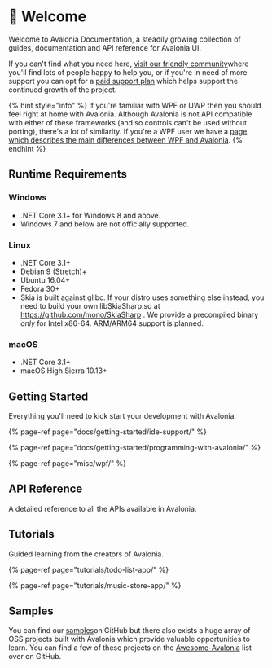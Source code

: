 # 👋 Welcome

Welcome to Avalonia Documentation, a steadily growing collection of guides, documentation and API reference for Avalonia UI.

If you can't find what you need here, [visit our friendly community](https://gitter.im/AvaloniaUI/Avalonia)where you'll find lots of people happy to help you, or if you're in need of more support you can opt for a [paid support plan](https://avaloniaui.net/support.html) which helps support the continued growth of the project.

{% hint style="info" %}
If you're familiar with WPF or UWP then you should feel right at home with Avalonia. Although Avalonia is not API compatible with either of these frameworks \(and so controls can't be used without porting\), there's a lot of similarity. If you're a WPF user we have a [page which describes the main differences between WPF and Avalonia](misc/wpf/).
{% endhint %}

## Runtime Requirements

### Windows

- .NET Core 3.1+ for Windows 8 and above.
- Windows 7 and below are not officially supported.

### Linux

- .NET Core 3.1+
- Debian 9 (Stretch)+
- Ubuntu 16.04+
- Fedora 30+
- Skia is built against glibc. If your distro uses something else instead, you need to build your own libSkiaSharp.so at https://github.com/mono/SkiaSharp . We provide a precompiled binary *only* for Intel x86-64. ARM/ARM64 support is planned.

### macOS

- .NET Core 3.1+
- macOS High Sierra 10.13+

## Getting Started

Everything you'll need to kick start your development with Avalonia.

{% page-ref page="docs/getting-started/ide-support/" %}

{% page-ref page="docs/getting-started/programming-with-avalonia/" %}

{% page-ref page="misc/wpf/" %}

## API Reference

A detailed reference to all the APIs available in Avalonia.

## Tutorials

Guided learning from the creators of Avalonia.

{% page-ref page="tutorials/todo-list-app/" %}

{% page-ref page="tutorials/music-store-app/" %}

## Samples

You can find our [samples](https://github.com/AvaloniaUI/Avalonia/tree/master/samples)on GitHub but there also exists a huge array of OSS projects built with Avalonia which provide valuable opportunities to learn. You can find a few of these projects on the [Awesome-Avalonia](https://github.com/AvaloniaCommunity/awesome-avalonia) list over on GitHub.
